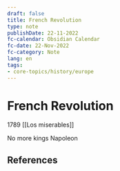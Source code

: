 ```yaml
---
draft: false
title: French Revolution
type: note
publishDate: 22-11-2022
fc-calendar: Obsidian Calendar
fc-date: 22-Nov-2022
fc-category: Note
lang: en
tags:
- core-topics/history/europe
---
```


# French Revolution

1789
[[Los miserables]]

No more kings
Napoleon


## References
